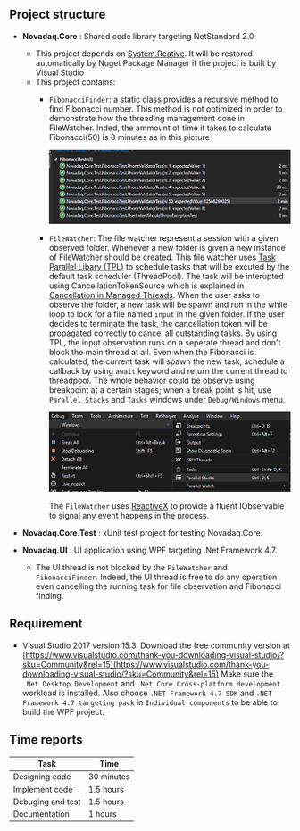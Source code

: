 ## Project structure
* **Novadaq.Core** : Shared code library targeting NetStandard 2.0
  * This project depends on [System.Reative](https://www.nuget.org/packages/System.Reactive/). 
It will be restored automatically by Nuget Package Manager if the project is built by Visual Studio
  * This project contains:
    * `FibonacciFinder`: a static class provides a recursive method to find Fibonacci number. 
    This method is not optimized in order to demonstrate how the threading management done in FileWatcher.
    Inded, the ammount of time it takes to calculate Fibonacci(50) is 8 minutes as in this picture
    
        ![Benchmark picture](Timing.PNG "Benchmark picture")
    * `FileWatcher`: The file watcher represent a session with a given observed folder.
    Whenever a new folder is given a new instance of FileWatcher should be created.
    This file watcher uses [Task Parallel Libary (TPL)](https://docs.microsoft.com/en-us/dotnet/standard/parallel-programming/task-parallel-library-tpl)
    to schedule tasks that will be excuted by the default task scheduler (ThreadPool).
    The task will be interupted using CancellationTokenSource which is explained in [Cancellation in Managed Threads](https://docs.microsoft.com/en-us/dotnet/standard/threading/cancellation-in-managed-threads).
    When the user asks to observe the folder, a new task will be spawn and run in the while loop to look for a file named `input` in the given folder.
    If the user decides to terminate the task, the cancellation token will be propagated correctly to cancel all outstanding tasks.
    By using TPL, the input observation runs on a seperate thread and don't block the main thread at all. 
    Even when the Fibonacci is calculated, the current task will spawn the new task, schedule a callback by using `await` keyword and return the current thread to threadpool.
    The whole behavior could be observe using breakpoint at a certain stages; when a break point is hit, use `Parallel Stacks` and `Tasks` windows under `Debug/Windows` menu.
        
        ![Parallel Stacks](ParallelStacks.PNG "Parallel Stacks")

        The `FileWatcher` uses [ReactiveX](https://github.com/Reactive-Extensions/Rx.NET) to provide a fluent IObservable to signal any event happens in the process.


   
* **Novadaq.Core.Test** : xUnit test project for testing Novadaq.Core.
* **Novadaq.UI** : UI application using WPF targeting .Net Framework 4.7.
  * The UI thread is not blocked by the `FileWatcher` and `FibonacciFinder`.
    Indeed, the UI thread is free to do any operation even cancelling the running task for file observation and Fibonacci finding.

## Requirement
* Visual Studio 2017 version 15.3. Download the free community version at [https://www.visualstudio.com/thank-you-downloading-visual-studio/?sku=Community&rel=15](https://www.visualstudio.com/thank-you-downloading-visual-studio/?sku=Community&rel=15)
Make sure the `.Net Desktop Development` and `.Net Core Cross-platform development` workload is installed.
Also choose `.NET Framework 4.7 SDK` and `.NET Framework 4.7 targeting pack` in `Individual components` to be able to build the WPF project. 

## Time reports
|Task               |Time
|-------------------|----------|
|Designing code     | 30 minutes
|Implement code     | 1.5 hours
|Debuging and test  | 1.5 hours
|Documentation      | 1 hours
